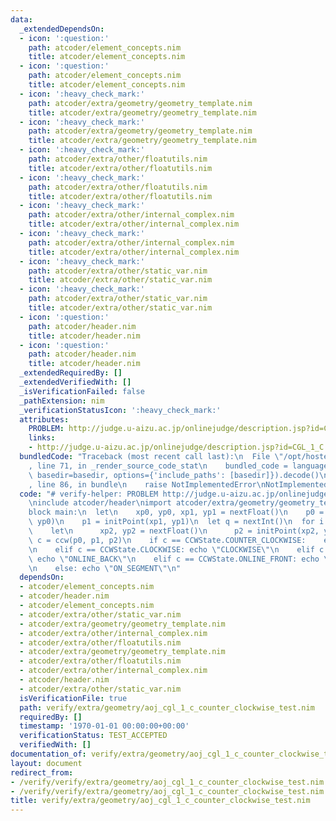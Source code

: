 ```yaml
---
data:
  _extendedDependsOn:
  - icon: ':question:'
    path: atcoder/element_concepts.nim
    title: atcoder/element_concepts.nim
  - icon: ':question:'
    path: atcoder/element_concepts.nim
    title: atcoder/element_concepts.nim
  - icon: ':heavy_check_mark:'
    path: atcoder/extra/geometry/geometry_template.nim
    title: atcoder/extra/geometry/geometry_template.nim
  - icon: ':heavy_check_mark:'
    path: atcoder/extra/geometry/geometry_template.nim
    title: atcoder/extra/geometry/geometry_template.nim
  - icon: ':heavy_check_mark:'
    path: atcoder/extra/other/floatutils.nim
    title: atcoder/extra/other/floatutils.nim
  - icon: ':heavy_check_mark:'
    path: atcoder/extra/other/floatutils.nim
    title: atcoder/extra/other/floatutils.nim
  - icon: ':heavy_check_mark:'
    path: atcoder/extra/other/internal_complex.nim
    title: atcoder/extra/other/internal_complex.nim
  - icon: ':heavy_check_mark:'
    path: atcoder/extra/other/internal_complex.nim
    title: atcoder/extra/other/internal_complex.nim
  - icon: ':heavy_check_mark:'
    path: atcoder/extra/other/static_var.nim
    title: atcoder/extra/other/static_var.nim
  - icon: ':heavy_check_mark:'
    path: atcoder/extra/other/static_var.nim
    title: atcoder/extra/other/static_var.nim
  - icon: ':question:'
    path: atcoder/header.nim
    title: atcoder/header.nim
  - icon: ':question:'
    path: atcoder/header.nim
    title: atcoder/header.nim
  _extendedRequiredBy: []
  _extendedVerifiedWith: []
  _isVerificationFailed: false
  _pathExtension: nim
  _verificationStatusIcon: ':heavy_check_mark:'
  attributes:
    PROBLEM: http://judge.u-aizu.ac.jp/onlinejudge/description.jsp?id=CGL_1_C
    links:
    - http://judge.u-aizu.ac.jp/onlinejudge/description.jsp?id=CGL_1_C
  bundledCode: "Traceback (most recent call last):\n  File \"/opt/hostedtoolcache/Python/3.9.6/x64/lib/python3.9/site-packages/onlinejudge_verify/documentation/build.py\"\
    , line 71, in _render_source_code_stat\n    bundled_code = language.bundle(stat.path,\
    \ basedir=basedir, options={'include_paths': [basedir]}).decode()\n  File \"/opt/hostedtoolcache/Python/3.9.6/x64/lib/python3.9/site-packages/onlinejudge_verify/languages/nim.py\"\
    , line 86, in bundle\n    raise NotImplementedError\nNotImplementedError\n"
  code: "# verify-helper: PROBLEM http://judge.u-aizu.ac.jp/onlinejudge/description.jsp?id=CGL_1_C\n\
    \ninclude atcoder/header\nimport atcoder/extra/geometry/geometry_template\n\n\
    block main:\n  let\n    xp0, yp0, xp1, yp1 = nextFloat()\n    p0 = initPoint(xp0,\
    \ yp0)\n    p1 = initPoint(xp1, yp1)\n  let q = nextInt()\n  for i in 0..<q:\n\
    \    let\n      xp2, yp2 = nextFloat()\n      p2 = initPoint(xp2, yp2)\n     \
    \ c = ccw(p0, p1, p2)\n    if c == CCWState.COUNTER_CLOCKWISE:    echo \"COUNTER_CLOCKWISE\"\
    \n    elif c == CCWState.CLOCKWISE: echo \"CLOCKWISE\"\n    elif c == CCWState.ONLINE_BACK:\
    \ echo \"ONLINE_BACK\"\n    elif c == CCWState.ONLINE_FRONT: echo \"ONLINE_FRONT\"\
    \n    else: echo \"ON_SEGMENT\"\n"
  dependsOn:
  - atcoder/element_concepts.nim
  - atcoder/header.nim
  - atcoder/element_concepts.nim
  - atcoder/extra/other/static_var.nim
  - atcoder/extra/geometry/geometry_template.nim
  - atcoder/extra/other/internal_complex.nim
  - atcoder/extra/other/floatutils.nim
  - atcoder/extra/geometry/geometry_template.nim
  - atcoder/extra/other/floatutils.nim
  - atcoder/extra/other/internal_complex.nim
  - atcoder/header.nim
  - atcoder/extra/other/static_var.nim
  isVerificationFile: true
  path: verify/extra/geometry/aoj_cgl_1_c_counter_clockwise_test.nim
  requiredBy: []
  timestamp: '1970-01-01 00:00:00+00:00'
  verificationStatus: TEST_ACCEPTED
  verifiedWith: []
documentation_of: verify/extra/geometry/aoj_cgl_1_c_counter_clockwise_test.nim
layout: document
redirect_from:
- /verify/verify/extra/geometry/aoj_cgl_1_c_counter_clockwise_test.nim
- /verify/verify/extra/geometry/aoj_cgl_1_c_counter_clockwise_test.nim.html
title: verify/extra/geometry/aoj_cgl_1_c_counter_clockwise_test.nim
---
```

